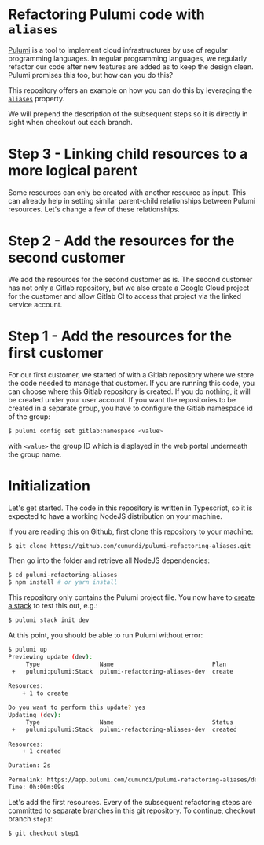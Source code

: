 Refactoring Pulumi code with `aliases`
======================================

[Pulumi](https://www.pulumi.com) is a tool to implement cloud infrastructures by use of regular programming languages. In regular programming languages, we regularly refactor our code after new features are added as to keep the design clean. Pulumi promises this too, but how can you do this?

This repository offers an example on how you can do this by leveraging the [`aliases`](https://www.pulumi.com/docs/intro/concepts/programming-model/#aliases) property.

We will prepend the description of the subsequent steps so it is directly in sight when checkout out each branch.

# Step 3 - Linking child resources to a more logical parent

Some resources can only be created with another resource as input. This can already help in setting similar parent-child relationships between Pulumi resources. Let's change a few of these relationships.

# Step 2 - Add the resources for the second customer

We add the resources for the second customer as is. The second customer has not only a Gitlab repository, but we also create a Google Cloud project for the customer and allow Gitlab CI to access that project via the linked service account.

# Step 1 - Add the resources for the first customer

For our first customer, we started of with a Gitlab repository where we store the code needed to manage that customer. If you are running this code, you can choose where this Gitlab repository is created. If you do nothing, it will be created under your user account. If you want the repositories to be created in a separate group, you have to configure the Gitlab namespace id of the group:

```sh
$ pulumi config set gitlab:namespace <value>
```

with `<value>` the group ID which is displayed in the web portal underneath the group name.

# Initialization

Let's get started. The code in this repository is written in Typescript, so it is expected to have a working NodeJS distribution on your machine.

If you are reading this on Github, first clone this repository to your machine:

```sh
$ git clone https://github.com/cumundi/pulumi-refactoring-aliases.git
```

Then go into the folder and retrieve all NodeJS dependencies:

```sh
$ cd pulumi-refactoring-aliases
$ npm install # or yarn install
```

This repository only contains the Pulumi project file. You now have to [create a stack](https://www.pulumi.com/docs/reference/cli/pulumi_stack_init/) to test this out, e.g.:

```sh
$ pulumi stack init dev
```

At this point, you should be able to run Pulumi without error:

```sh
$ pulumi up
Previewing update (dev):
     Type                 Name                            Plan       
 +   pulumi:pulumi:Stack  pulumi-refactoring-aliases-dev  create     
 
Resources:
    + 1 to create

Do you want to perform this update? yes
Updating (dev):
     Type                 Name                            Status      
 +   pulumi:pulumi:Stack  pulumi-refactoring-aliases-dev  created     
 
Resources:
    + 1 created

Duration: 2s

Permalink: https://app.pulumi.com/cumundi/pulumi-refactoring-aliases/dev/updates/1
Time: 0h:00m:09s
```

Let's add the first resources. Every of the subsequent refactoring steps are committed to separate branches in this git repository. To continue, checkout branch `step1`:

```sh
$ git checkout step1
```
